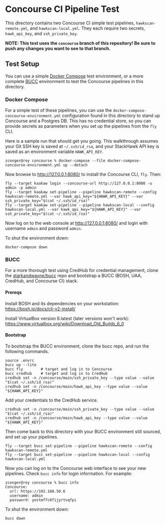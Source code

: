 # Concourse CI Pipeline Test

This directory contains two Concourse CI simple test pipelines, `hawkscan-remote.yml`, and `hawkscan-local.yml`. They each require two secrets, `hawk_api_key`, and `ssh_private_key`.

**NOTE: This test uses the `concourse` branch of this repository! Be sure to push any changes you want to see to that branch.**

## Test Setup

You can use a simple [Docker Compose](#docker-compose) test environment, or a more complete [BUCC](#bucc) environment to test the Concourse pipelines in this directory.

### Docker Compose

For a simple test of these pipelines, you can use the `docker-compose-concourse-environment.yml` configuration found in this directory to stand up Concourse and a Postgres DB. This has no credential store, so you can provide secrets as parameters when you set up the pipelines from the `fly` CLI.

Here is a sample run that should get you going. This walkthrough assumes your Git SSH key is saved at `~/.ssh/id_rsa`, and your StackHawk API key is saved as an environment variable `HAWK_API_KEY`.

```shell
zconger@rey concourse % docker-compose --file docker-compose-concourse-environment.yml up --detach 
```

Now browse to http://127.0.0.1:8080/ to install the Concourse CLI, `fly`. Then:

```shell
fly --target kaakaw login --concourse-url http://127.0.0.1:8080 -u admin -p admin
fly --target kaakaw set-pipeline --pipeline hawkscan-remote --config hawkscan-remote.yml --var hawk_api_key="${HAWK_API_KEY}" --var ssh_private_key="$(cat ~/.ssh/id_rsa)"
fly --target kaakaw set-pipeline --pipeline hawkscan-local --config hawkscan-local.yml --var hawk_api_key="${HAWK_API_KEY}" --var ssh_private_key="$(cat ~/.ssh/id_rsa)"
```

Now log on to the web console at http://127.0.0.1:8080/ and login with username `admin` and password `admin`.

To shut the environment down:

```shell
docker-compose down
```

### BUCC

For a more thorough test using CredHub for credential management, clone the [starkandwayne/bucc](https://github.com/starkandwayne/bucc) repo and bootstrap a BUCC (BOSH, UAA, CredHub, and Concourse CI) stack.

#### Prereqs

Install BOSH and its dependencies on your workstation:
https://bosh.io/docs/cli-v2-install/

Install VirtualBox version 6.latest (later versions won't work):
https://www.virtualbox.org/wiki/Download_Old_Builds_6_0

#### Bootstrap

To bootstrap the BUCC environment, clone the bucc repo, and run the following commands.

```shell
source .envrc
bucc up --lite
bucc fly        # target and log in to Concourse
bucc credhub    # target and log in to CredHub
credhub set -n /concourse/main/ssh_private_key --type value --value "$(cat ~/.ssh/id_rsa)"
credhub set -n /concourse/main/hawk_api_key --type value --value "${HAWK_API_KEY}"
```

Add your credentials to the CredHub service.

```shell
credhub set -n /concourse/main/ssh_private_key --type value --value "$(cat ~/.ssh/id_rsa)"
credhub set -n /concourse/main/hawk_api_key --type value --value "${HAWK_API_KEY}"
```

Then come back to this directory with your BUCC environment still sourced, and set up your pipelines.

```shell
fly --target bucc set-pipeline --pipeline hawkscan-remote --config hawkscan-remote.yml
fly --target bucc set-pipeline --pipeline hawkscan-local --config hawkscan-local.yml
```

Now you can log on to the Concourse web interface to see your new pipelines. Check `bucc info` for login information. For example:

```shell
zconger@rey concourse % bucc info
Concourse:
  url: https://192.168.50.6
  username: admin
  password: yostmf7c6fijyrtvqfpi
```

To shut the environment down:

```shell
bucc down
```
